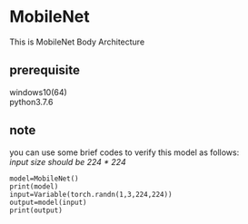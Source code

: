 # MobileNet
This is MobileNet Body Architecture

## prerequisite  
windows10(64)  
python3.7.6

## note
you can use some brief codes to verify this model as follows:  
*input size should be 224 * 224*
```
model=MobileNet()  
print(model)  
input=Variable(torch.randn(1,3,224,224))  
output=model(input)  
print(output)  
```
        



